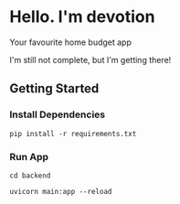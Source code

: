 # Hello. I'm devotion

Your favourite home budget app

I'm still not complete, but I'm getting there!


## Getting Started

### Install Dependencies

`pip install -r requirements.txt`


### Run App

`cd backend`

`uvicorn main:app --reload`



